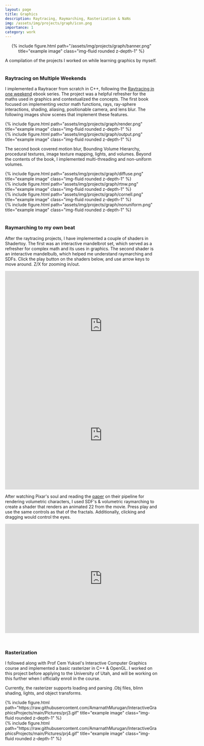 ```yaml
---
layout: page
title: Graphics
description: Raytracing, Raymarching, Rasterization & NaNs
img: /assets/img/projects/graph/icon.png
importance: 1
category: work
---
```


<div class="row" style="text-align:center">
    <div class="col-sm mt-3 mt-md-0">
        {% include figure.html path="/assets/img/projects/graph/banner.png" title="example image" class="img-fluid rounded z-depth-1" %}
    </div>
</div>

A compilation of the projects I worked on while learning graphics by myself.<br><br>    
### Raytracing on Multiple Weekends

I implemented a Raytracer from scratch in C++, following the [Raytracing in one weekend](https://raytracing.github.io/) ebook series. The project was a helpful refresher for the maths used in graphics and contextualized the concepts. The first book focused on implementing vector math functions, rays, ray-sphere interactions, shading, aliasing, positionable camera, and lens blur. The following images show scenes that implement these features.

<div class="row">
    <div class="col-sm mt-3 mt-md-0">
        {% include figure.html path="assets/img/projects/graph/render.png" title="example image" class="img-fluid rounded z-depth-1" %}
    </div>
    <div class="col-sm mt-3 mt-md-0">
        {% include figure.html path="assets/img/projects/graph/output.png" title="example image" class="img-fluid rounded z-depth-1" %}
    </div>
</div>

The second book covered motion blur, Bounding Volume Hierarchy, procedural textures, image texture mapping, lights, and volumes. Beyond the contents of the book, I implemented multi-threading and non-uniform volumes.

<div class="row">
    <div class="col-sm mt-3 mt-md-0">
        {% include figure.html path="assets/img/projects/graph/diffuse.png" title="example image" class="img-fluid rounded z-depth-1" %}
    </div>
    <div class="col-sm mt-3 mt-md-0">
        {% include figure.html path="assets/img/projects/graph/rtnw.png" title="example image" class="img-fluid rounded z-depth-1" %}
    </div>
</div>

<div class="row">
    <div class="col-sm mt-3 mt-md-0">
        {% include figure.html path="assets/img/projects/graph/cornell.png" title="example image" class="img-fluid rounded z-depth-1" %}
    </div>
    <div class="col-sm mt-3 mt-md-0">
        {% include figure.html path="assets/img/projects/graph/nonuniform.png" title="example image" class="img-fluid rounded z-depth-1" %}
    </div>
</div>
<br>  

### Raymarching to my own beat

After the raytracing projects, I have implemented a couple of shaders in Shadertoy. The first was an interactive mandelbrot set, which served as a refresher for complex math and its uses in graphics. The second shader is an interactive mandelbulb, which helped me understand raymarching and SDFs. Click the play button on the shaders below, and use arrow keys to move around. Z/X for zooming in/out.

<p style="text-align:center">
<iframe width="640" height="360" frameborder="0" src="https://www.shadertoy.com/embed/Wljczw?gui=true&t=10&paused=true&muted=false" allowfullscreen ></iframe>

<iframe width="640" height="360" frameborder="0" src="https://www.shadertoy.com/embed/tt2cDm?gui=true&t=10&paused=true&muted=false" allowfullscreen ></iframe>
</p>

After watching Pixar's soul and reading the [paper](https://graphics.pixar.com/library/SoulVolumetricChars/paper.pdf) on their pipeline for rendering volumetric characters, I used SDF's & volumetric raymarching to create a shader that renders an animated 22 from the movie. Press play and use the same controls as that of the fractals. Additionally, clicking and dragging would control the eyes.

<p style="text-align:center">
<iframe width="640" height="360" frameborder="0" src="https://www.shadertoy.com/embed/NsjGRt?gui=true&t=10&paused=true&muted=false" allowfullscreen></iframe>
</p>

<br>  

### Rasterization
 
I followed along with Prof Cem Yuksel's Interactive Computer Graphics course and implemented a basic rasterizer in C++ & OpenGL. I worked on this project before applying to the University of Utah, and will be working on this further when I officially enroll in the course.

Currently, the rasterizer supports loading and parsing .Obj files, blinn shading, lights, and object transforms.

<div class="row">    
    <div class="col-sm mt-3 mt-md-0">
        {% include figure.html path="https://raw.githubusercontent.com/AmarnathMurugan/InteractiveGraphicsProjects/main/Pictures/prj3.gif" title="example image" class="img-fluid rounded z-depth-1" %}
    </div>
    <div class="col-sm mt-3 mt-md-0">
        {% include figure.html path="https://raw.githubusercontent.com/AmarnathMurugan/InteractiveGraphicsProjects/main/Pictures/prj4.gif" title="example image" class="img-fluid rounded z-depth-1" %}
    </div>

</div>
